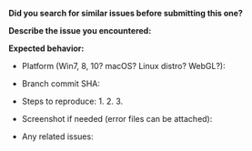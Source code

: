 **Did you search for similar issues before submitting this one?**

**Describe the issue you encountered:**

**Expected behavior:**

- Platform (Win7, 8, 10? macOS? Linux distro? WebGL?):

- Branch commit SHA:

- Steps to reproduce:
    1.
    2.
    3.

- Screenshot if needed (error files can be attached):

- Any related issues:
